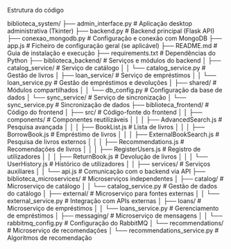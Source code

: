 Estrutura do código

biblioteca_system/
├── admin_interface.py          # Aplicação desktop administrativa (Tkinter)
├── backend.py                  # Backend principal (Flask API)
├── conexao_mongodb.py          # Configuração e conexão com MongoDB
├── app.js                      # Ficheiro de configuração geral (se aplicável)
├── README.md                   # Guia de instalação e execução
├── requirements.txt            # Dependências do Python
├── biblioteca_backend/         # Serviços e módulos do backend
│   ├── catalog_service/        # Serviço de catálogo
│   │   └── catalog_service.py  # Gestão de livros
│   ├── loan_service/           # Serviço de empréstimos
│   │   └── loan_service.py     # Gestão de empréstimos e devoluções
│   ├── shared/                 # Módulos compartilhados
│   │   └── db_config.py        # Configuração da base de dados
│   └── sync_service/           # Serviço de sincronização
│       └── sync_service.py     # Sincronização de dados
├── biblioteca_frontend/        # Código do frontend
│   ├── src/                    # Código-fonte do frontend
│   │   ├── components/         # Componentes reutilizáveis
│   │   │   ├── AdvancedSearch.js    # Pesquisa avançada
│   │   │   ├── BookList.js          # Lista de livros
│   │   │   ├── BorrowBook.js        # Empréstimo de livros
│   │   │   ├── ExternalBookSearch.js # Pesquisa de livros externos
│   │   │   ├── Recommendations.js   # Recomendações de livros
│   │   │   ├── RegisterUsers.js     # Registro de utilizadores
│   │   │   ├── ReturnBook.js        # Devolução de livros
│   │   │   └── UserHistory.js       # Histórico de utilizadores
│   │   ├── services/           # Serviços auxiliares
│   │       └── api.js          # Comunicação com o backend via API
├── biblioteca_microservices/   # Microserviços independentes
│   ├── catalog/                # Microserviço de catálogo
│   │   └── catalog_service.py  # Gestão de dados do catálogo
│   ├── external/               # Microserviço para fontes externas
│   │   └── external_service.py # Integração com APIs externas
│   ├── loans/                  # Microserviço de empréstimos
│   │   └── loans_service.py    # Gerenciamento de empréstimos
│   ├── messaging/              # Microserviço de mensagens
│   │   └── rabbitmq_config.py  # Configuração do RabbitMQ
│   └── recommendations/        # Microserviço de recomendações
│       └── recommendations_service.py # Algoritmos de recomendação

